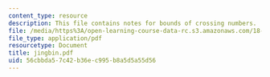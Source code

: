 ```yaml
---
content_type: resource
description: This file contains notes for bounds of crossing numbers.
file: /media/https%3A/open-learning-course-data-rc.s3.amazonaws.com/18-319-geometric-combinatorics-fall-2005/56cbbda57c42b36ec995b8a5d5a55d56_jingbin.pdf
file_type: application/pdf
resourcetype: Document
title: jingbin.pdf
uid: 56cbbda5-7c42-b36e-c995-b8a5d5a55d56
---
```

